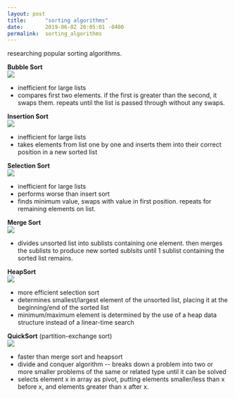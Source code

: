 ```yaml
---
layout: post
title:      "sorting algorithms"
date:       2019-06-02 20:05:01 -0400
permalink:  sorting_algorithms
---
```


researching popular sorting algorithms.


**Bubble Sort**<br>
![](https://upload.wikimedia.org/wikipedia/commons/c/c8/Bubble-sort-example-300px.gif)
* inefficient for large lists
* compares first two elements. if the first is greater than the second, it swaps them. repeats until the list is passed through without any swaps.

**Insertion Sort**<br>
![](https://upload.wikimedia.org/wikipedia/commons/0/0f/Insertion-sort-example-300px.gif)
* inefficient for large lists
* takes elements from list one by one and inserts them into their correct position in a new sorted list

**Selection Sort**<br>
![](https://upload.wikimedia.org/wikipedia/commons/9/94/Selection-Sort-Animation.gif)
* inefficient for large lists
* performs worse than insert sort
* finds minimum value, swaps with value in first position. repeats for remaining elements on list.

**Merge Sort**<br>
![](https://upload.wikimedia.org/wikipedia/commons/c/cc/Merge-sort-example-300px.gif)
* divides unsorted list into sublists containing one element. then merges the sublists to produce new sorted sublsits until 1 sublist containing the sorted list remains.

**HeapSort**<br>
![](https://upload.wikimedia.org/wikipedia/commons/1/1b/Sorting_heapsort_anim.gif)
* more efficient selection sort
* determines smallest/largest element of the unsorted list, placing it at the beginning/end of the sorted list
* minimum/maximum element is determined by the use of a heap data structure instead of a linear-time search

**QuickSort** (partition-exchange sort)<br>
![](https://upload.wikimedia.org/wikipedia/commons/6/6a/Sorting_quicksort_anim.gif)
* faster than merge sort and heapsort
* divide and conquer algorithm -- breaks down a problem into two or more smaller problems of the same or related type until it can be solved
* selects element x in array as pivot, putting elements smaller/less than x before x, and elements greater than x after x.

